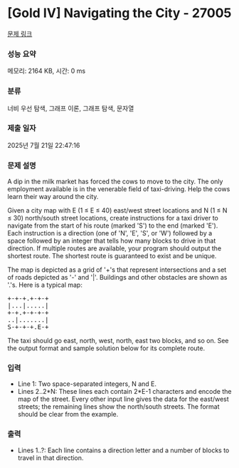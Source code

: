 # [Gold IV] Navigating the City - 27005 

[문제 링크](https://www.acmicpc.net/problem/27005) 

### 성능 요약

메모리: 2164 KB, 시간: 0 ms

### 분류

너비 우선 탐색, 그래프 이론, 그래프 탐색, 문자열

### 제출 일자

2025년 7월 21일 22:47:16

### 문제 설명

<p>A dip in the milk market has forced the cows to move to the city. The only employment available is in the venerable field of taxi-driving. Help the cows learn their way around the city.</p>

<p>Given a city map with E (1 ≤ E ≤ 40) east/west street locations and N (1 ≤ N ≤ 30) north/south street locations, create instructions for a taxi driver to navigate from the start of his route (marked 'S') to the end (marked 'E'). Each instruction is a direction (one of 'N', 'E', 'S', or 'W') followed by a space followed by an integer that tells how many blocks to drive in that direction. If multiple routes are available, your program should output the shortest route. The shortest route is guaranteed to exist and be unique.</p>

<p>The map is depicted as a grid of '+'s that represent intersections and a set of roads depicted as '-' and '|'. Buildings and other obstacles are shown as '.'s. Here is a typical map:</p>

<pre>+-+-+.+-+-+
|...|.....|
+-+.+-+-+-+
..|.......|
S-+-+-+.E-+</pre>

<p>The taxi should go east, north, west, north, east two blocks, and so on. See the output format and sample solution below for its complete route.</p>

### 입력 

 <ul>
	<li>Line 1: Two space-separated integers, N and E.</li>
	<li>Lines 2..2*N: These lines each contain 2*E-1 characters and encode the map of the street. Every other input line gives the data for the east/west streets; the remaining lines show the north/south streets. The format should be clear from the example.</li>
</ul>

### 출력 

 <ul>
	<li>Lines 1..?: Each line contains a direction letter and a number of blocks to travel in that direction.</li>
</ul>

